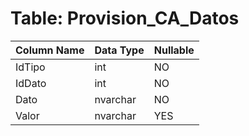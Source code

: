 # Table: Provision_CA_Datos

| Column Name | Data Type | Nullable |
|-------------|-----------|----------|
| IdTipo | int | NO |
| IdDato | int | NO |
| Dato | nvarchar | NO |
| Valor | nvarchar | YES |
